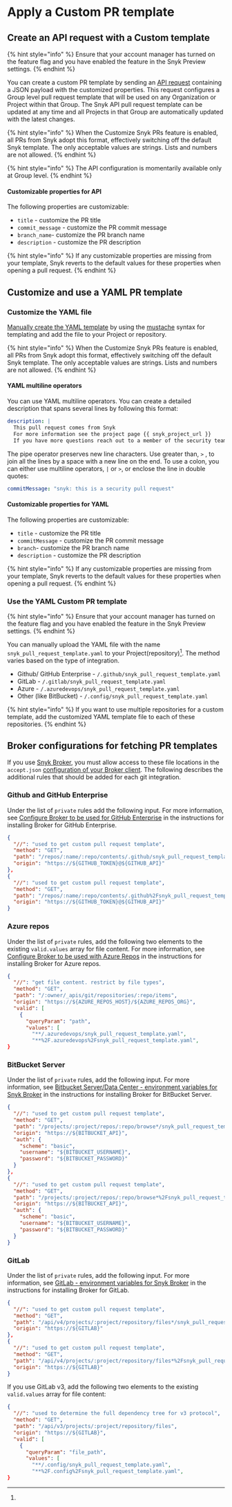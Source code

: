 # Apply a Custom PR template

## Create an API request with a Custom template

{% hint style="info" %}
Ensure that your account manager has turned on the feature flag and you have enabled the feature in the Snyk Preview settings.&#x20;
{% endhint %}

You can create a custom PR template by sending an [API request](https://apidocs.snyk.io/?version=2023-10-13%7Ebeta#tag--Pull-Request-Templates) containing a JSON payload with the customized properties. This request configures a Group level pull request template that will be used on any Organization or Project within that Group. The Snyk API pull request template can be updated at any time and all Projects in that Group are automatically updated with the latest changes.

{% hint style="info" %}
When the Customize Snyk PRs feature is enabled, all PRs from Snyk adopt this format, effectively switching off the default Snyk template. The only acceptable values are strings. Lists and numbers are not allowed.
{% endhint %}

{% hint style="info" %}
The API configuration is momentarily available only at Group level.
{% endhint %}

#### Customizable properties for API

The following properties are customizable:

* `title` - customize the PR title
* `commit_message` - customize the PR commit message
* `branch_name`- customize the PR branch name
* `description` - customize the PR description&#x20;

{% hint style="info" %}
If any customizable properties are missing from your template, Snyk reverts to the default values for these properties when opening a pull request.&#x20;
{% endhint %}

## Customize and use a YAML PR template

### Customize the YAML file

[Manually create the YAML template](apply-a-custom-pr-template.md#manually-customize-the-pr-template) by using the [mustache](https://mustache.github.io) syntax for templating and add the file to your Project or repository.

{% hint style="info" %}
When the Customize Snyk PRs feature is enabled, all PRs from Snyk adopt this format, effectively switching off the default Snyk template. The only acceptable values are strings. Lists and numbers are not allowed.
{% endhint %}

#### YAML multiline operators

You can use YAML multiline operators. You can create a detailed description that spans several lines by following this format:&#x20;

```yaml
description: |
  This pull request comes from Snyk
  For more information see the project page {{ snyk_project_url }}
  If you have more questions reach out to a member of the security team

```

The pipe operator preserves new line characters. Use greater than, `>` , to join all the lines by a space with a new line on the end. To use a colon, you can either use multiline operators, `|` or `>`, or enclose the line in double quotes:

```yaml
commitMessage: "snyk: this is a security pull request"
```

#### Customizable properties for YAML

The following properties are customizable:

* `title` - customize the PR title
* `commitMessage` - customize the PR commit message
* `branch`- customize the PR branch name
* `description` - customize the PR description&#x20;

{% hint style="info" %}
If any customizable properties are missing from your template, Snyk reverts to the default values for these properties when opening a pull request.&#x20;
{% endhint %}

### Use the YAML Custom PR template

{% hint style="info" %}
Ensure that your account manager has turned on the feature flag and you have enabled the feature in the Snyk Preview settings.&#x20;
{% endhint %}

You can manually upload the YAML file with the name  `snyk_pull_request_template.yaml` to your Project(repository)[^1]. The method varies based on the type of integration.

* Github/ GitHub Enterprise - `/.github/snyk_pull_request_template.yaml`
* GitLab  - `/.gitlab/snyk_pull_request_template.yaml`
* Azure  - `/.azuredevops/snyk_pull_request_template.yaml`
* Other (like BitBucket)  - `/.config/snyk_pull_request_template.yaml`

{% hint style="info" %}
If you want to use multiple repositories for a custom template, add the customized YAML template file to each of these repositories.
{% endhint %}

## Broker configurations for fetching PR templates

If you use  [Snyk Broker](../../../../enterprise-setup/snyk-broker/), you must allow access to these file locations in the `accept.json` [configuration of your Broker client](../../../../enterprise-setup/snyk-broker/snyk-broker-code-agent/setting-up-the-code-agent-broker-client-deployment/step-5-setting-up-the-broker-client/step-5.2b-running-the-broker-client-with-the-code-snippets-display.md). The following describes the additional rules that should be added for each git integration.

### Github and GitHub Enterprise

Under the list of `private` rules add the following input. For more information, see [Configure Broker to be used for GitHub Enterprise](../../../../enterprise-setup/snyk-broker/install-and-configure-snyk-broker/github-enterprise-install-and-configure-broker/github-enterprise-install-and-configure-using-docker.md#configure-broker-to-be-used-for-github-enterprise) in the instructions for installing Broker for GitHub Enterprise.

```json
{
  "//": "used to get custom pull request template",
  "method": "GET",
  "path": "/repos/:name/:repo/contents/.github/snyk_pull_request_template.yaml",
  "origin": "https://${GITHUB_TOKEN}@${GITHUB_API}"
},
{
  "//": "used to get custom pull request template",
  "method": "GET",
  "path": "/repos/:name/:repo/contents/.github%2Fsnyk_pull_request_template.yaml",
  "origin": "https://${GITHUB_TOKEN}@${GITHUB_API}"
}
```

### Azure repos

Under the list of `private` rules, add the following two elements to the existing `valid.values` array for file content. For more information, see [Configure Broker to be used with Azure Repos](../../../../enterprise-setup/snyk-broker/install-and-configure-snyk-broker/azure-repos-install-and-configure-broker/azure-repos-install-and-configure-using-docker.md#configure-broker-to-be-used-with-azure-repos) in the instructions for installing Broker for Azure repos.

```json
{
  "//": "get file content. restrict by file types",
  "method": "GET",
  "path": "/:owner/_apis/git/repositories/:repo/items",
  "origin": "https://${AZURE_REPOS_HOST}/${AZURE_REPOS_ORG}",
  "valid": [
    {
      "queryParam": "path",
      "values": [
        "**/.azuredevops/snyk_pull_request_template.yaml",
        "**%2F.azuredevops%2Fsnyk_pull_request_template.yaml",
}
```

### BitBucket Server

Under the list of `private` rules, add the following input. For more information, see [Bitbucket Server/Data Center - environment variables for Snyk Broker](../../../../enterprise-setup/snyk-broker/install-and-configure-snyk-broker/bitbucket-server-data-center-install-and-configure-broker/bitbucket-server-data-center-environment-variables-for-snyk-broker.md) in the instructions for installing Broker for BitBucket Server.

```json
{
  "//": "used to get custom pull request template",
  "method": "GET",
  "path": "/projects/:project/repos/:repo/browse*/snyk_pull_request_template.yaml",
  "origin": "https://${BITBUCKET_API}",
  "auth": {
    "scheme": "basic",
    "username": "${BITBUCKET_USERNAME}",
    "password": "${BITBUCKET_PASSWORD}"
  }
},
{
  "//": "used to get custom pull request template",
  "method": "GET",
  "path": "/projects/:project/repos/:repo/browse*%2Fsnyk_pull_request_template.yaml",
  "origin": "https://${BITBUCKET_API}",
  "auth": {
    "scheme": "basic",
    "username": "${BITBUCKET_USERNAME}",
    "password": "${BITBUCKET_PASSWORD}"
  }
}
```

### GitLab

Under the list of `private` rules, add the following input. For more information, see [GitLab - environment variables for Snyk Broker](../../../../enterprise-setup/snyk-broker/install-and-configure-snyk-broker/gitlab-install-and-configure-broker/gitlab-environment-variables-for-snyk-broker.md) in the instructions for installing Broker for GitLab.

```json
{
  "//": "used to get custom pull request template",
  "method": "GET",
  "path": "/api/v4/projects/:project/repository/files*/snyk_pull_request_template.yaml",
  "origin": "https://${GITLAB}"
},
{
  "//": "used to get custom pull request template",
  "method": "GET",
  "path": "/api/v4/projects/:project/repository/files*%2Fsnyk_pull_request_template.yaml",
  "origin": "https://${GITLAB}"
}
```

If you use GitLab v3, add the following two elements to the existing `valid.values` array for file content:

```json
{
  "//": "used to determine the full dependency tree for v3 protocol",
  "method": "GET",
  "path": "/api/v3/projects/:project/repository/files",
  "origin": "https://${GITLAB}",
  "valid": [
    {
      "queryParam": "file_path",
      "values": [
        "**/.config/snyk_pull_request_template.yaml",
        "**%2F.config%2Fsnyk_pull_request_template.yaml",
}
```

[^1]: 
